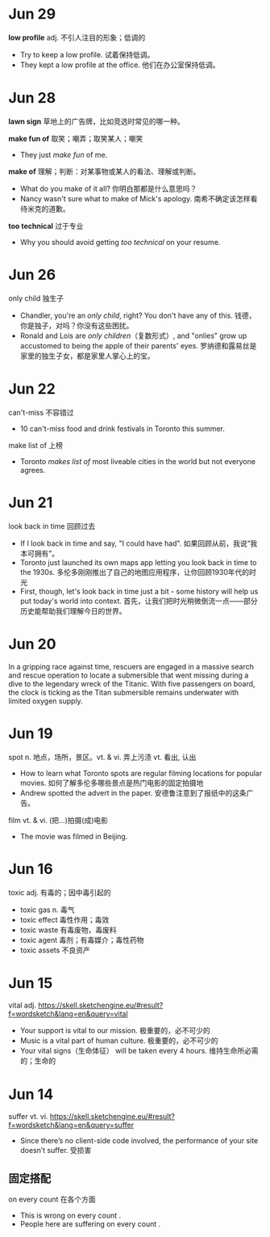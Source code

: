 # Jun 29

**low profile** adj. 不引人注目的形象；低调的

* Try to keep a low profile. 试着保持低调。
* They kept a low profile at the office.  他们在办公室保持低调。

# Jun 28

**lawn sign** 草地上的广告牌，比如竞选时常见的哪一种。

**make fun of** 取笑；嘲弄；取笑某人；嘲笑

* They just _make fun_ of me.

**make of** 理解；判断：对某事物或某人的看法、理解或判断。

* What do you make of it all? 你明白那都是什么意思吗？
* Nancy wasn't sure what to make of Mick's apology. 南希不确定该怎样看待米克的道歉。


**too technical** 过于专业

* Why you should avoid getting _too technical_ on your resume.

# Jun 26

only child 独生子

* Chandler, you're an _only child_, right? You don't have any of this. 钱德，你是独子，对吗？你没有这些困扰。
* Ronald and Lois are _only children_（复数形式）, and "onlies" grow up accustomed to being the apple of their parents' eyes. 罗纳德和露易丝是家里的独生子女，都是家里人掌心上的宝。

# Jun 22

can't-miss 不容错过

* 10 can't-miss food and drink festivals in Toronto this summer.

make list of 上榜

* Toronto _makes list of_ most liveable cities in the world but not everyone agrees.

# Jun 21

look back in time 回顾过去

* If I look back in time and say, "I could have had". 如果回顾从前，我说“我本可拥有”。
* Toronto just launched its own maps app letting you look back in time to the 1930s. 多伦多刚刚推出了自己的地图应用程序，让你回顾1930年代的时光
* First, though, let's look back in time just a bit - some history will help us put today's world into context. 首先，让我们把时光稍微倒流一点——部分历史能帮助我们理解今日的世界。

# Jun 20

In a gripping race against time, rescuers are engaged in a massive search and rescue operation to locate a submersible that went missing during a dive to the legendary wreck of the Titanic. With five passengers on board, the clock is ticking as the Titan submersible remains underwater with limited oxygen supply. 

# Jun 19

spot n. 地点，场所，景区。vt. & vi. 弄上污渍 vt. 看出, 认出

* How to learn what Toronto spots are regular filming locations for popular movies. 如何了解多伦多哪些景点是热门电影的固定拍摄地
* Andrew spotted the advert in the paper. 安德鲁注意到了报纸中的这条广告。

film vt. & vi. (把…)拍摄(成)电影

* The movie was filmed in Beijing.

# Jun 16

toxic adj. 有毒的；因中毒引起的

* toxic gas n. 毒气
* toxic effect 毒性作用；毒效
* toxic waste 有毒废物，毒废料
* toxic agent 毒剂；有毒媒介；毒性药物
* toxic assets 不良资产

# Jun 15

vital adj. https://skell.sketchengine.eu/#result?f=wordsketch&lang=en&query=vital

* Your support is vital to our mission. 极重要的，必不可少的
* Music is a vital part of human culture. 极重要的，必不可少的
* Your vital signs（生命体征） will be taken every 4 hours. 维持生命所必需的；生命的

# Jun 14

suffer vt. vi. https://skell.sketchengine.eu/#result?f=wordsketch&lang=en&query=suffer

* Since there’s no client-side code involved, the performance of your site doesn’t suffer. 受损害

## 固定搭配

on every count 在各个方面

* This is wrong on every count .
* People here are suffering on every count .
